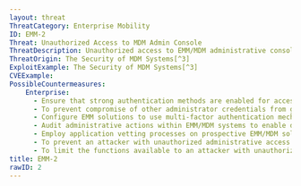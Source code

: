 ```yaml
---
layout: threat
ThreatCategory: Enterprise Mobility
ID: EMM-2
Threat: Unauthorized Access to MDM Admin Console
ThreatDescription: Unauthorized access to EMM/MDM administrative console, for instance by exploiting EMM/MDM vulnerabilities.
ThreatOrigin: The Security of MDM Systems[^3]
ExploitExample: The Security of MDM Systems[^3]
CVEExample:
PossibleCountermeasures:
    Enterprise:
      - Ensure that strong authentication methods are enabled for access to the administrative console.
      - To prevent compromise of other administrator credentials from granting unauthorized access to EMM solutions, create distinct administrative credentials for EMM administrators.
      - Configure EMM solutions to use multi-factor authentication mechanisms for remote EMM/MDM administration sessions.
      - Audit administrative actions within EMM/MDM systems to enable detection of unauthorized access or actions
      - Employ application vetting processes on prospective EMM/MDM solutions to reduce the risk attackers can gain unauthorized access to administrative functions.
      - To prevent an attacker with unauthorized administrative access from activating sensitive features, such as remote full-wipe of devices, configure EMM solutions to with workflows that require authorization by multiple administrators prior to executing such actions.
      - To limit the functions available to an attacker with unauthorized administrative access, divide administrative responsibilities across distinct administrator roles or accounts.
title: EMM-2
rawID: 2
---
```

